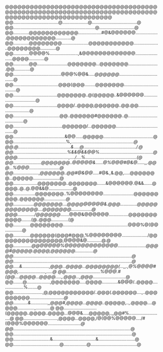 @@@@@@@@@@@@@@@@@@@@@@@@@@@@@@@@@@@@@@@@@@@@@@@@@@@@@@@@@@@@@@@@@@@@@@@@@@@@@@@@@@@@@@@@@@@@@@@@@@@@
@@.....................................@.....................@.....................................@
@@...................................................................@.............................@
@@.............@@@@@@@@@@@@...................#@&@@@@@@...................@@@@@@@@@@@@.............@
@@.............@@@@@@@@......................@@@@@@@@@@@......................@@@@@@@@.............@
@@.............@@@@%.......................,&@@@@@@@@@@@@@........................@@@@.............@
@@.............@@.........................@@@@@@@...@@@@@@@.........................@@.............@
@@.......................................@@@%@@&.....*@@@@@@*......................................@
@@.....................................@@@(@@@.........@@@@@@@.....................................@
@@....................................@@@@@@@..@(@@@@@..&@@@@@@....................................@
@@....................................@@@@/..@@@@,@@@@@@..@@.@@....................................@
@@......................................@@..@@@@@@#@@@@@@..@.......................................@
@@........................................@@@@@@/...@@@@@@.........................................@
@@..........................................&@@......@@@@@.........................................@
@@...........................................%,........*...........................................@
@@.@...........................................&.....@.........................................../.@
@@............................................%&&@&&@@%............................................@
@@@..........................................,..../....%..........................................(@
@@.......................@@@@@@@..@@@@@&......@%@@@#@&@......,,.@@@...%@@@.........................@
@@.....................,@@@@@@..@@#@&@@.....#*@&*.,*&.@@,.....@@@@@@@...@@@@@......................@
@@....................@@@@@@@..@@@@@@@.......&@@@@@@.@&&.......@@@@..@..@.@@&&@....................@
@@..................@@@@@@@..%@@@@@@@@.........................@@@@@@@@@..@@@@@*@..................@
@@.................@@@@@@@....@@@@@@@@@&.@@@..............@@@@@@@@@@@@@....@@@@@@@.................@
@@@............../@@@@@@*.......@@@&@@@@@@................@@@@@@@@@@@........(@..@@@..............(@
@@..............@@@@@@@@.....................................................@@@%@(@@..............@
@@..............@@@@@@(@@@#@@@,%@@@@@@@@...................../@@@@@@@@@@@@@@@@,@@@@&@............@.@
@@...............*@@@@@@@%@@@@@@@@@@@@@.......................@@@@#@@@@@.@@@@,@@@@@@...............@
@@.................................................................................................@
@@.................................................................................................@
@@.....&......................,@@@...@@@@...@@@@@@@@(...,,.,@%@@@@#@@@,......................,.....@
@@............................%@@@.#(@@....@@@@...@@@@.....,.@@@...,@@@*...........................@
@@........@...................,@@@@@@@.....@@@@.............&@@@/..@@@@...................%........@
@@........................,@,@@@@@@@@@@@/..@@@(.@@@@@@....,..@@@@@@@@@*............................@
@@............&..............,,@@@#,@@@@...@@@@..*@@@@@,..,.@@@@....@@@@..............,............@
@@...........................(@@@@@..@@@@..@@@@...@@@&.....@@@@@,.,,@@#%...........................@
@@............................,@@@@...@@@@,/@(@@%@@@@@..../#(@@@%@@@@@@*...........................@
@@..........................................*......................................................@
@@.................................................................................................@
@@..............................&...................................&..............................@
@@......................................@...................@......................................@